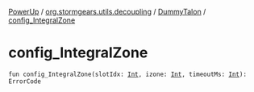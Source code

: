 [PowerUp](../../index.md) / [org.stormgears.utils.decoupling](../index.md) / [DummyTalon](index.md) / [config_IntegralZone](./config_-integral-zone.md)

# config_IntegralZone

`fun config_IntegralZone(slotIdx: `[`Int`](https://kotlinlang.org/api/latest/jvm/stdlib/kotlin/-int/index.html)`, izone: `[`Int`](https://kotlinlang.org/api/latest/jvm/stdlib/kotlin/-int/index.html)`, timeoutMs: `[`Int`](https://kotlinlang.org/api/latest/jvm/stdlib/kotlin/-int/index.html)`): ErrorCode`
